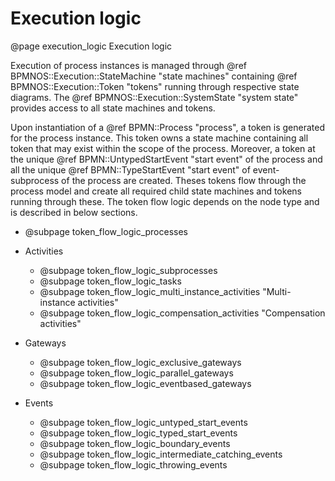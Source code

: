 # Execution logic
@page execution_logic Execution logic

Execution of process instances is managed through @ref BPMNOS::Execution::StateMachine "state machines" containing @ref BPMNOS::Execution::Token "tokens" running through respective state diagrams. The @ref BPMNOS::Execution::SystemState "system state" provides access to all state machines and tokens.

Upon instantiation of a @ref BPMN::Process "process", a token is generated for the process instance. This token owns a state machine containing all token that may exist within the scope of the process. Moreover, a token at the unique @ref BPMN::UntypedStartEvent "start event" of the process and all the unique @ref BPMN::TypeStartEvent "start event" of event-subprocess of the process are created. Theses tokens flow through the process model and create all required child state machines and tokens running through these.
The token flow logic depends on the node type and is described in below sections.

- @subpage token_flow_logic_processes

- Activities
  - @subpage token_flow_logic_subprocesses
  - @subpage token_flow_logic_tasks
  - @subpage token_flow_logic_multi_instance_activities "Multi-instance activities"
  - @subpage token_flow_logic_compensation_activities "Compensation activities"

- Gateways
  - @subpage token_flow_logic_exclusive_gateways
  - @subpage token_flow_logic_parallel_gateways
  - @subpage token_flow_logic_eventbased_gateways

- Events
  - @subpage token_flow_logic_untyped_start_events
  - @subpage token_flow_logic_typed_start_events
  - @subpage token_flow_logic_boundary_events
  - @subpage token_flow_logic_intermediate_catching_events
  - @subpage token_flow_logic_throwing_events



